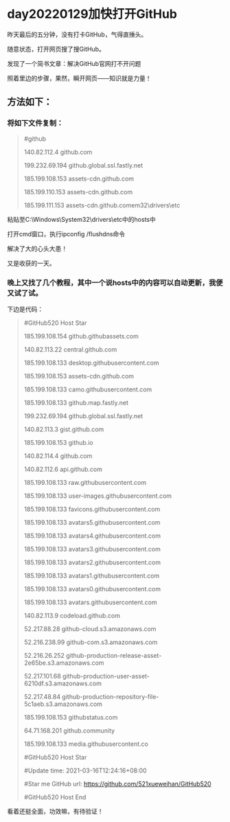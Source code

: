 # day20220129加快打开GitHub

昨天最后的五分钟，没有打卡GitHub，气得直捶头。

随意状态，打开网页搜了搜GitHub。

发现了一个简书文章：解决GitHub官网打不开问题

照着里边的步骤，果然，瞬开网页——知识就是力量！

## 方法如下：

### 将如下文件复制：

> #github
> 
> 140.82.112.4 github.com
> 
> 199.232.69.194 github.global.ssl.fastly.net
> 
> 185.199.108.153 assets-cdn.github.com
> 
> 185.199.110.153 assets-cdn.github.com
> 
> 185.199.111.153 assets-cdn.github.comem32\drivers\etc

粘贴至C:\Windows\System32\drivers\etc中的hosts中

打开cmd窗口，执行ipconfig /flushdns命令

解决了大的心头大患！

又是收获的一天。

### 晚上又找了几个教程，其中一个说hosts中的内容可以自动更新，我便又试了试。

下边是代码：

> #GitHub520 Host Star
> 
> 185.199.108.154               github.githubassets.com
> 
> 140.82.113.22                 central.github.com
> 
> 185.199.108.133               desktop.githubusercontent.com
> 
> 185.199.108.153               assets-cdn.github.com
> 
> 185.199.108.133               camo.githubusercontent.com
> 
> 185.199.108.133               github.map.fastly.net
> 
> 199.232.69.194                github.global.ssl.fastly.net
> 
> 140.82.113.3                  gist.github.com
> 
> 185.199.108.153               github.io
> 
> 140.82.114.4                  github.com
> 
> 140.82.112.6                  api.github.com
> 
> 185.199.108.133               raw.githubusercontent.com
> 
> 185.199.108.133               user-images.githubusercontent.com
> 
> 185.199.108.133               favicons.githubusercontent.com
> 
> 185.199.108.133               avatars5.githubusercontent.com
> 
> 185.199.108.133               avatars4.githubusercontent.com
> 
> 185.199.108.133               avatars3.githubusercontent.com
> 
> 185.199.108.133               avatars2.githubusercontent.com
> 
> 185.199.108.133               avatars1.githubusercontent.com
> 
> 185.199.108.133               avatars0.githubusercontent.com
> 
> 185.199.108.133               avatars.githubusercontent.com
> 
> 140.82.113.9                  codeload.github.com
> 
> 52.217.88.28                  github-cloud.s3.amazonaws.com
> 
> 52.216.238.99                 github-com.s3.amazonaws.com
> 
> 52.216.26.252                 github-production-release-asset-2e65be.s3.amazonaws.com
> 
> 52.217.101.68                 github-production-user-asset-6210df.s3.amazonaws.com
> 
> 52.217.48.84                  github-production-repository-file-5c1aeb.s3.amazonaws.com
> 
> 185.199.108.153               githubstatus.com
> 
> 64.71.168.201                 github.community
> 
> 185.199.108.133               media.githubusercontent.co
> 
> #GitHub520 Host Star
> 
> #Update time: 2021-03-16T12:24:16+08:00
> 
> #Star me GitHub url: https://github.com/521xueweihan/GitHub520
> 
> #GitHub520 Host End

看着还挺全面，功效嘛，有待验证！
